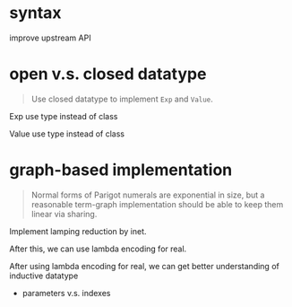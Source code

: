 # syntax

improve upstream API

# open v.s. closed datatype

> Use closed datatype to implement `Exp` and `Value`.

Exp use type instead of class

Value use type instead of class

# graph-based implementation

> Normal forms of Parigot numerals are exponential in size,
> but a reasonable term-graph implementation
> should be able to keep them linear via sharing.

Implement lamping reduction by inet.

After this, we can use lambda encoding for real.

After using lambda encoding for real,
we can get better understanding of inductive datatype

- parameters v.s. indexes
